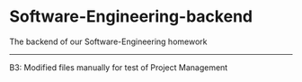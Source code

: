 # Software-Engineering-backend
The backend of our Software-Engineering homework

--------------------------------------
B3: Modified files manually for test of Project Management
